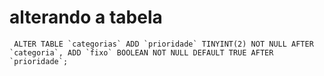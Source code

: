 # alterando a tabela
````
 ALTER TABLE `categorias` ADD `prioridade` TINYINT(2) NOT NULL AFTER `categoria`, ADD `fixo` BOOLEAN NOT NULL DEFAULT TRUE AFTER `prioridade`;
````

